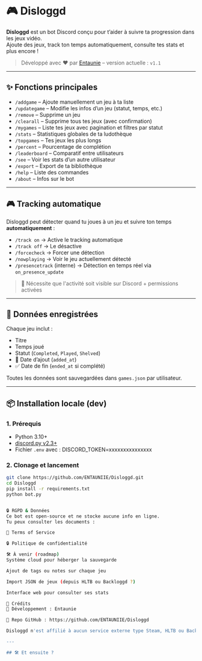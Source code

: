 # 🎮 Disloggd

**Disloggd** est un bot Discord conçu pour t’aider à suivre ta progression dans les jeux vidéo.  
Ajoute des jeux, track ton temps automatiquement, consulte tes stats et plus encore !

> Développé avec ❤️ par [Entaunie](https://github.com/ENTAUNIIE) – version actuelle : `v1.1`

---

## ✨ Fonctions principales

- `/addgame` – Ajoute manuellement un jeu à ta liste
- `/updategame` – Modifie les infos d’un jeu (statut, temps, etc.)
- `/remove` – Supprime un jeu
- `/clearall` – Supprime tous tes jeux (avec confirmation)
- `/mygames` – Liste tes jeux avec pagination et filtres par statut
- `/stats` – Statistiques globales de ta ludothèque
- `/topgames` – Tes jeux les plus longs
- `/percent` – Pourcentage de complétion
- `/leaderboard` – Comparatif entre utilisateurs
- `/see` – Voir les stats d’un autre utilisateur
- `/export` – Export de ta bibliothèque
- `/help` – Liste des commandes
- `/about` – Infos sur le bot

---

## 🎮 Tracking automatique

Disloggd peut détecter quand tu joues à un jeu et suivre ton temps **automatiquement** :

- `/track on` → Active le tracking automatique
- `/track off` → Le désactive
- `/forcecheck` → Forcer une détection
- `/nowplaying` → Voir le jeu actuellement détecté
- `/presencetrack` (interne) → Détection en temps réel via `on_presence_update`

> 🎯 Nécessite que l'activité soit visible sur Discord + permissions activées

---

## 🧠 Données enregistrées

Chaque jeu inclut :
- Titre
- Temps joué
- Statut (`Completed`, `Played`, `Shelved`)
- 📅 Date d’ajout (`added_at`)
- ✅ Date de fin (`ended_at` si complété)

Toutes les données sont sauvegardées dans `games.json` par utilisateur.

---

## 📦 Installation locale (dev)

### 1. Prérequis
- Python 3.10+
- [discord.py v2.3+](https://pypi.org/project/discord.py/)
- Fichier `.env` avec :
    DISCORD_TOKEN=xxxxxxxxxxxxxxx

### 2. Clonage et lancement

```bash
git clone https://github.com/ENTAUNIIE/Disloggd.git
cd Disloggd
pip install -r requirements.txt
python bot.py


🔒 RGPD & Données
Ce bot est open-source et ne stocke aucune info en ligne.
Tu peux consulter les documents :

📄 Terms of Service

🔒 Politique de confidentialité

🛠️ À venir (roadmap)
Système cloud pour héberger la sauvegarde

Ajout de tags ou notes sur chaque jeu

Import JSON de jeux (depuis HLTB ou Backloggd ?)

Interface web pour consulter ses stats

👤 Crédits
🧠 Développement : Entaunie

📁 Repo GitHub : https://github.com/ENTAUNIIE/Disloggd

Disloggd n'est affilié à aucun service externe type Steam, HLTB ou Backloggd.

---

## 🛠 Et ensuite ?

